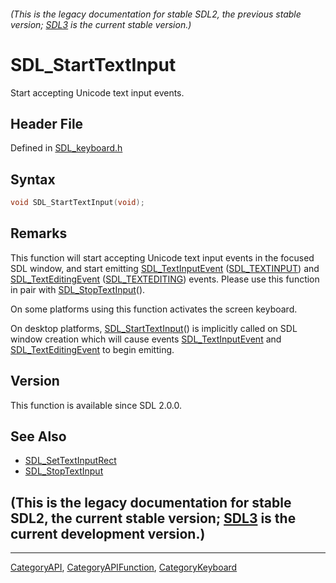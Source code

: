 ###### (This is the legacy documentation for stable SDL2, the previous stable version; [SDL3](https://wiki.libsdl.org/SDL3/) is the current stable version.)
# SDL_StartTextInput

Start accepting Unicode text input events.

## Header File

Defined in [SDL_keyboard.h](https://github.com/libsdl-org/SDL/blob/SDL2/include/SDL_keyboard.h)

## Syntax

```c
void SDL_StartTextInput(void);
```

## Remarks

This function will start accepting Unicode text input events in the focused
SDL window, and start emitting [SDL_TextInputEvent](SDL_TextInputEvent)
([SDL_TEXTINPUT](SDL_TEXTINPUT)) and
[SDL_TextEditingEvent](SDL_TextEditingEvent)
([SDL_TEXTEDITING](SDL_TEXTEDITING)) events. Please use this function in
pair with [SDL_StopTextInput](SDL_StopTextInput)().

On some platforms using this function activates the screen keyboard.

On desktop platforms, [SDL_StartTextInput](SDL_StartTextInput)() is
implicitly called on SDL window creation which will cause events
[SDL_TextInputEvent](SDL_TextInputEvent) and
[SDL_TextEditingEvent](SDL_TextEditingEvent) to begin emitting.

## Version

This function is available since SDL 2.0.0.

## See Also

- [SDL_SetTextInputRect](SDL_SetTextInputRect)
- [SDL_StopTextInput](SDL_StopTextInput)


## (This is the legacy documentation for stable SDL2, the current stable version; [SDL3](https://wiki.libsdl.org/SDL3/) is the current development version.)



----
[CategoryAPI](CategoryAPI), [CategoryAPIFunction](CategoryAPIFunction), [CategoryKeyboard](CategoryKeyboard)


